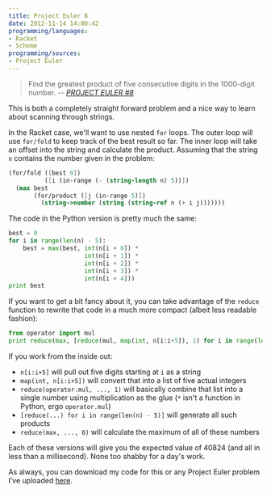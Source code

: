 ```yaml
---
title: Project Euler 8
date: 2012-11-14 14:00:42
programming/languages:
- Racket
- Scheme
programming/sources:
- Project Euler
---
```



> Find the greatest product of five consecutive digits in the 1000-digit number.
> -- <cite><a href="http://projecteuler.net/problem=8">PROJECT EULER #8</a></cite>

<!--more-->

This is both a completely straight forward problem and a nice way to learn about scanning through strings. 

In the Racket case, we'll want to use nested `for` loops. The outer loop will use `for/fold` to keep track of the best result so far. The inner loop will take an offset into the string and calculate the product. Assuming that the string `n` contains the number given in the problem:

```scheme
(for/fold ([best 0])
          ([i (in-range (- (string-length n) 5))])
  (max best
       (for/product ([j (in-range 5)])
         (string->number (string (string-ref n (+ i j)))))))
```

The code in the Python version is pretty much the same:

```python
best = 0
for i in range(len(n) - 5):
    best = max(best, int(n[i + 0]) * 
                     int(n[i + 1]) * 
                     int(n[i + 2]) * 
                     int(n[i + 3]) * 
                     int(n[i + 4]))
print best
```

If you want to get a bit fancy about it, you can take advantage of the `reduce` function to rewrite that code in a much more compact (albeit less readable fashion):

```python
from operator import mul
print reduce(max, [reduce(mul, map(int, n[i:i+5]), 1) for i in range(len(n) - 5)], 0)
```

If you work from the inside out:

* `n[i:i+5]` will pull out five digits starting at `i` as a string
* `map(int, n[i:i+5])` will convert that into a list of five actual integers
* `reduce(operator.mul, ..., 1)` will basically combine that list into a single number using multiplication as the glue (`*` isn't a function in Python, ergo `operator.mul`)
* `[reduce(...) for i in range(len(n) - 5)]` will generate all such products
* `reduce(max, ..., 0)` will calculate the maximum of all of these numbers


Each of these versions will give you the expected value of 40824 (and all in less than a millisecond). None too shabby for a day's work. 

As always, you can download my code for this or any Project Euler problem I’ve uploaded <a href="https://github.com/jpverkamp/small-projects/tree/master/project-euler" title="GitHub: jpverkamp: Project Euler">here</a>.